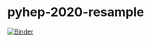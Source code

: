# pyhep-2020-resample

[![Binder](https://mybinder.org/badge_logo.svg)](https://mybinder.org/v2/gh/HDembinski/pyhep-2020-resample/master)
